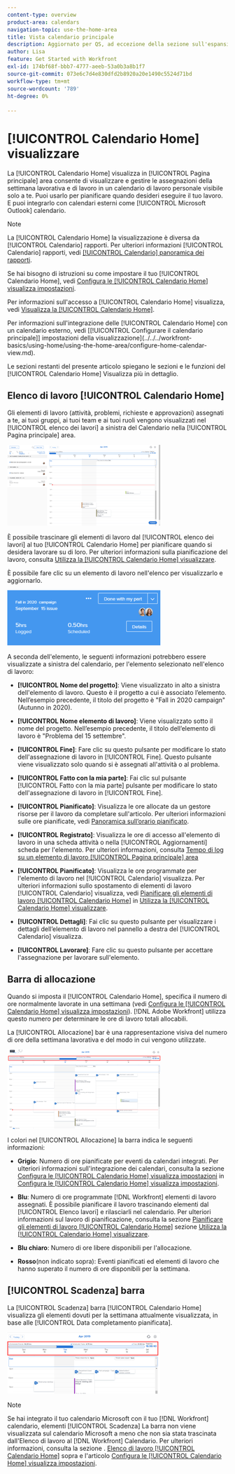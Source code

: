 ```yaml
---
content-type: overview
product-area: calendars
navigation-topic: use-the-home-area
title: Vista calendario principale
description: Aggiornato per QS, ad eccezione della sezione sull'espansione di un elemento di lavoro nell'elenco, che non funziona ancora in QS.
author: Lisa
feature: Get Started with Workfront
exl-id: 174bf68f-bbb7-4777-aeeb-53a0b3a8b1f7
source-git-commit: 073e6c7d4e830dfd2b8920a20e1490c5524d71bd
workflow-type: tm+mt
source-wordcount: '789'
ht-degree: 0%

---
```


# [!UICONTROL Calendario Home] visualizzare

<!--
<p data-mc-conditions="QuicksilverOrClassic.Draft mode">Updated for QS except for section about expanding a work item in the list--this isn't working yet in QS.</p>
-->

La [!UICONTROL Calendario Home] visualizza in [!UICONTROL Pagina principale] area consente di visualizzare e gestire le assegnazioni della settimana lavorativa e di lavoro in un calendario di lavoro personale visibile solo a te. Puoi usarlo per pianificare quando desideri eseguire il tuo lavoro. E puoi integrarlo con calendari esterni come [!UICONTROL Microsoft Outlook] calendario.

>[!NOTE]
>
>La [!UICONTROL Calendario Home] la visualizzazione è diversa da [!UICONTROL Calendario] rapporti. Per ulteriori informazioni [!UICONTROL Calendario] rapporti, vedi [[!UICONTROL Calendario] panoramica dei rapporti](../../../reports-and-dashboards/reports/calendars/calendar-reports-overview.md).

Se hai bisogno di istruzioni su come impostare il tuo [!UICONTROL Calendario Home], vedi [Configura le [!UICONTROL Calendario Home] visualizza impostazioni](../../../workfront-basics/using-home/using-the-home-area/configure-home-calendar-view.md).

Per informazioni sull&#39;accesso a [!UICONTROL Calendario Home] visualizza, vedi [Visualizza la [!UICONTROL Calendario Home]](../../../workfront-basics/using-home/using-the-home-area/view-home-calendar.md).

Per informazioni sull&#39;integrazione delle [!UICONTROL Calendario Home] con un calendario esterno, vedi [[!UICONTROL Configurare il calendario principale]] impostazioni della visualizzazione](../../../workfront-basics/using-home/using-the-home-area/configure-home-calendar-view.md).

Le sezioni restanti del presente articolo spiegano le sezioni e le funzioni del [!UICONTROL Calendario Home] Visualizza più in dettaglio.

## Elenco di lavoro [!UICONTROL Calendario Home]

Gli elementi di lavoro (attività, problemi, richieste e approvazioni) assegnati a te, ai tuoi gruppi, ai tuoi team e ai tuoi ruoli vengono visualizzati nel [!UICONTROL elenco dei lavori] a sinistra del Calendario nella [!UICONTROL Pagina principale] area.

![](assets/calview-qs-350x185.png)

È possibile trascinare gli elementi di lavoro dal [!UICONTROL elenco dei lavori] al tuo [!UICONTROL Calendario Home] per pianificare quando si desidera lavorare su di loro. Per ulteriori informazioni sulla pianificazione del lavoro, consulta [Utilizza la [!UICONTROL Calendario Home] visualizzare](../../../workfront-basics/using-home/using-the-home-area/use-home-calendar-view.md).

È possibile fare clic su un elemento di lavoro nell&#39;elenco per visualizzarlo e aggiornarlo.

![](assets/work-item-cl-350x126.png)

A seconda dell&#39;elemento, le seguenti informazioni potrebbero essere visualizzate a sinistra del calendario, per l&#39;elemento selezionato nell&#39;elenco di lavoro:

* **[!UICONTROL Nome del progetto]**: Viene visualizzato in alto a sinistra dell&#39;elemento di lavoro. Questo è il progetto a cui è associato l’elemento. Nell’esempio precedente, il titolo del progetto è &quot;Fall in 2020 campaign&quot; (Autunno in 2020).
* **[!UICONTROL Nome elemento di lavoro]**: Viene visualizzato sotto il nome del progetto. Nell’esempio precedente, il titolo dell’elemento di lavoro è &quot;Problema del 15 settembre&quot;.
* **[!UICONTROL Fine]**: Fare clic su questo pulsante per modificare lo stato dell&#39;assegnazione di lavoro in [!UICONTROL Fine]. Questo pulsante viene visualizzato solo quando si è assegnati all&#39;attività o al problema.
* **[!UICONTROL Fatto con la mia parte]**: Fai clic sul pulsante [!UICONTROL Fatto con la mia parte] pulsante per modificare lo stato dell&#39;assegnazione di lavoro in [!UICONTROL Fine].
* **[!UICONTROL Pianificato]**: Visualizza le ore allocate da un gestore risorse per il lavoro da completare sull&#39;articolo. Per ulteriori informazioni sulle ore pianificate, vedi [Panoramica sull’orario pianificato](../../../manage-work/tasks/task-information/planned-hours.md).

* **[!UICONTROL Registrato]**: Visualizza le ore di accesso all&#39;elemento di lavoro in una scheda attività o nella [!UICONTROL Aggiornamenti] scheda per l&#39;elemento. Per ulteriori informazioni, consulta [Tempo di log su un elemento di lavoro [!UICONTROL Pagina principale] area](../../../workfront-basics/using-home/using-the-home-area/log-time-on-work-item-in-home.md)

* **[!UICONTROL Pianificato]**: Visualizza le ore programmate per l&#39;elemento di lavoro nel [!UICONTROL Calendario] visualizza. Per ulteriori informazioni sullo spostamento di elementi di lavoro [!UICONTROL Calendario] visualizza, vedi [Pianificare gli elementi di lavoro [!UICONTROL Calendario Home]](../../../workfront-basics/using-home/using-the-home-area/use-home-calendar-view.md#scheduling-work-items-in-home-calendar) in [Utilizza la [!UICONTROL Calendario Home] visualizzare](../../../workfront-basics/using-home/using-the-home-area/use-home-calendar-view.md).

* **[!UICONTROL Dettagli]**: Fai clic su questo pulsante per visualizzare i dettagli dell’elemento di lavoro nel pannello a destra del [!UICONTROL Calendario] visualizza.
* **[!UICONTROL Lavorare]**: Fare clic su questo pulsante per accettare l&#39;assegnazione per lavorare sull&#39;elemento.

## Barra di allocazione

Quando si imposta il [!UICONTROL Calendario Home], specifica il numero di ore normalmente lavorate in una settimana (vedi [Configura le [!UICONTROL Calendario Home] visualizza impostazioni](../../../workfront-basics/using-home/using-the-home-area/configure-home-calendar-view.md)). [!DNL Adobe Workfront] utilizza questo numero per determinare le ore di lavoro totali allocabili.

La [!UICONTROL Allocazione] bar è una rappresentazione visiva del numero di ore della settimana lavorativa e del modo in cui vengono utilizzate.

![](assets/allocation-bar-qs-350x181.png)

I colori nel [!UICONTROL Allocazione] la barra indica le seguenti informazioni:

* **Grigio**: Numero di ore pianificate per eventi da calendari integrati. Per ulteriori informazioni sull&#39;integrazione dei calendari, consulta la sezione [Configura le [!UICONTROL Calendario Home] visualizza impostazioni](../../../workfront-basics/using-home/using-the-home-area/configure-home-calendar-view.md#configuring-your-home-calendar-view) in [Configura le [!UICONTROL Calendario Home] visualizza impostazioni](../../../workfront-basics/using-home/using-the-home-area/configure-home-calendar-view.md).

* **Blu**: Numero di ore programmate [!DNL Workfront] elementi di lavoro assegnati. È possibile pianificare il lavoro trascinando elementi dal [!UICONTROL Elenco lavori] e rilasciarli nel calendario. Per ulteriori informazioni sul lavoro di pianificazione, consulta la sezione [Pianificare gli elementi di lavoro [!UICONTROL Calendario Home]](../../../workfront-basics/using-home/using-the-home-area/use-home-calendar-view.md#scheduling-work-items-in-home-calendar) sezione [Utilizza la [!UICONTROL Calendario Home] visualizzare](../../../workfront-basics/using-home/using-the-home-area/use-home-calendar-view.md).

* **Blu chiaro**: Numero di ore libere disponibili per l&#39;allocazione.
* **Rosso**(non indicato sopra): Eventi pianificati ed elementi di lavoro che hanno superato il numero di ore disponibili per la settimana.

## [!UICONTROL Scadenza] barra

La [!UICONTROL Scadenza] barra [!UICONTROL Calendario Home] visualizza gli elementi dovuti per la settimana attualmente visualizzata, in base alle [!UICONTROL Data completamento pianificata].

![](assets/duebar-qs-350x140.png)

>[!NOTE]
>
>Se hai integrato il tuo calendario Microsoft con il tuo [!DNL Workfront] calendario, elementi [!UICONTROL Scadenza] La barra non viene visualizzata sul calendario Microsoft a meno che non sia stata trascinata dall&#39;Elenco di lavoro al [!DNL Workfront] Calendario. Per ulteriori informazioni, consulta la sezione .  [Elenco di lavoro [!UICONTROL Calendario Home]](#work-list-on-the-home-calendar) sopra e l&#39;articolo  [Configura le [!UICONTROL Calendario Home] visualizza impostazioni](../../../workfront-basics/using-home/using-the-home-area/configure-home-calendar-view.md).
